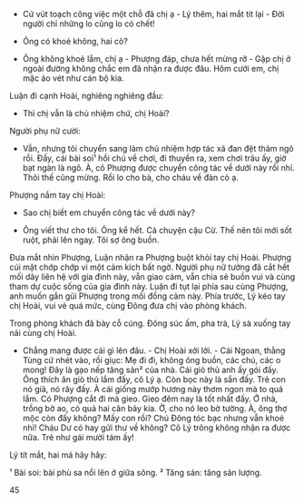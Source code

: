 - Cứ vút toạch công việc một chỗ đã chị ạ - Lý thêm, hai mắt tít lại - Đời người chỉ những lo cũng lo có chết!

- Ông có khoẻ không, hai cô?

- Ông không khoẻ lắm, chị ạ - Phượng đáp, chưa hết mừng rỡ - Gặp chị ở ngoài đường không chắc em đã nhận ra được đâu. Hôm cưới em, chị mặc áo vét như cán bộ kia.

Luận đi cạnh Hoài, nghiêng nghiêng đầu:

- Thì chị vẫn là chủ nhiệm chứ, chị Hoài?

Người phụ nữ cười:

- Vẫn, nhưng tôi chuyển sang làm chủ nhiệm hợp tác xã đan đệt thảm ngô rồi. Đấy, cái bài soi¹ hồi chú về chơi, đi thuyền ra, xem chơi trâu ấy, giờ bạt ngàn là ngô. À, cô Phượng được chuyển công tác về dưới này rồi nhỉ. Thôi thế cũng mừng. Rồi lo cho bà, cho cháu về đàn cò ạ.

Phượng nắm tay chị Hoài:

- Sao chị biết em chuyển công tác về dưới này?

- Ông viết thư cho tôi. Ông kể hết. Cả chuyện cậu Cừ. Thế nên tôi mới sốt ruột, phải lên ngay. Tôi sợ ông buồn.

Đưa mắt nhìn Phượng, Luận nhận ra Phượng buột khỏi tay chị Hoài. Phượng cúi mặt chớp chớp vì một cảm kích bất ngờ. Người phụ nữ tưởng đã cắt hết mối dây liên hệ với gia đình này, vẫn giao cảm, vẫn chia sẻ buồn vui và cùng tham dự cuộc sống của gia đình này. Luận đi tụt lại phía sau cùng Phượng, anh muốn gắn gũi Phượng trong mối đồng cảm này. Phía trước, Lý kéo tay chị Hoài, vui vẻ quá mức, cùng Đông đưa chị vào phòng khách.

Trong phòng khách đã bày cỗ cúng. Đông súc ấm, pha trà, Lý sà xuống tay nải cùng chị Hoài.

- Chẳng mang được cái gì lên đâu. - Chị Hoài xởi lởi. - Cái Ngoan, thằng Tùng cứ nhét vào, rồi giục: Mẹ đi đi, không ông buồn, các chú, các o mong! Đây là gạo nếp tăng sản² của nhà. Cái giỏ thủ anh ấy gói đấy. Ông thích ăn giò thủ lắm đấy, cô Lý ạ. Còn bọc này là sắn đấy. Trẻ con nó giã, nó rây đấy. À cái giống mướp hương này thơm ngon mà to quá lắm. Có Phượng cắt đi mà gieo. Gieo đêm nay là tốt nhất đấy. Ở nhà, trồng bờ ao, có quả hai cân bảy kia. Ờ, cho nó leo bờ tường. À, ông thợ mộc còn đấy không? Mấy con rồi? Chú Đông tóc bạc nhưng vẫn khoẻ nhỉ! Cháu Dư có hay gửi thư về không? Cô Lý trông không nhận ra được nữa. Trẻ như gái mười tám ấy!

Lý tít mắt, hai má hây hây:

¹ Bài soi: bài phù sa nổi lên ở giữa sông.
² Tăng sản: tăng sản lượng.

45